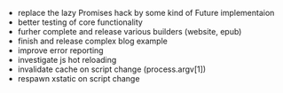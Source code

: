 * replace the lazy Promises hack by some kind of Future implementaion
* better testing of core functionality
* furher complete and release various builders (website, epub)
* finish and release complex blog example
* improve error reporting
* investigate js hot reloading
* invalidate cache on script change (process.argv[1])
* respawn xstatic on script change